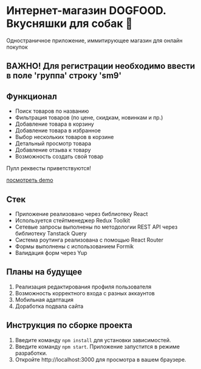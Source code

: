 # Интернет-магазин DOGFOOD. Вкусняшки для собак 🐶

Одностраничное приложение, иммитирующее магазин для онлайн покупок

## ВАЖНО! Для регистрации необходимо ввести в поле 'группа' строку 'sm9'

## Функционал
- Поиск товаров по названию
- Фильтрация товаров (по цене, скидкам, новинкам и пр.)
- Добавление товара в корзину
- Добавление товара в избранное
- Выбор нескольких товаров в корзине
- Детальный просмотр товара
- Добавление отзыва к товару
- Возможность создать свой товар

Пулл реквесты приветствуются!

[посмотреть demo](https://katlinbulycheva.github.io/sber-dogFood/)

## Стек
- Приложение реализовано через библиотеку React
- Используется стейтменеджер Redux Toolkit
- Сетевые запросы выполнены по методологии REST API через библиотеку Tanstack Query
- Система роутинга реализована с помощью React Router
- Формы выполнены с использованием Formik
- Валидация форм через Yup

## Планы на будущее
1. Реализация редактирования профиля пользователя
2. Возможность корректного входа с разных аккаунтов
3. Мобильная адаптация
4. Доработка подвала сайта

## Инструкция по сборке проекта
1. Введите команду `npm install` для установки зависимостей.
2. Введите команду `npm start`. Приложение запустится в режиме разработки.
3. Откройте http://localhost:3000 для просмотра в вашем браузере. 
